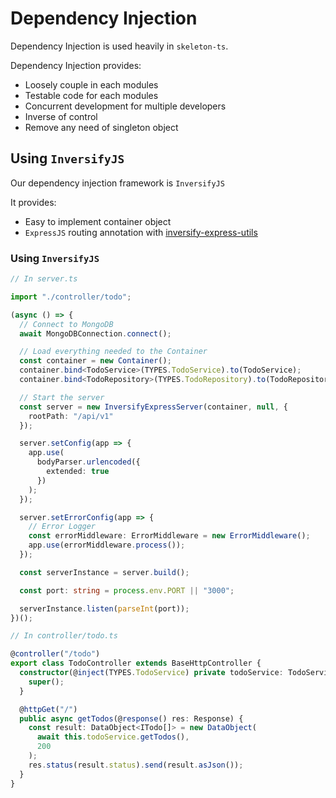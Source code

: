 # Dependency Injection

Dependency Injection is used heavily in `skeleton-ts`.

Dependency Injection provides:

- Loosely couple in each modules
- Testable code for each modules
- Concurrent development for multiple developers
- Inverse of control
- Remove any need of singleton object

## Using `InversifyJS`

Our dependency injection framework is `InversifyJS`

It provides:

- Easy to implement container object
- `ExpressJS` routing annotation with [inversify-express-utils](https://github.com/inversify/inversify-express-utils)

### Using `InversifyJS`

```ts
// In server.ts

import "./controller/todo";

(async () => {
  // Connect to MongoDB
  await MongoDBConnection.connect();

  // Load everything needed to the Container
  const container = new Container();
  container.bind<TodoService>(TYPES.TodoService).to(TodoService);
  container.bind<TodoRepository>(TYPES.TodoRepository).to(TodoRepository);

  // Start the server
  const server = new InversifyExpressServer(container, null, {
    rootPath: "/api/v1"
  });

  server.setConfig(app => {
    app.use(
      bodyParser.urlencoded({
        extended: true
      })
    );
  });

  server.setErrorConfig(app => {
    // Error Logger
    const errorMiddleware: ErrorMiddleware = new ErrorMiddleware();
    app.use(errorMiddleware.process());
  });

  const serverInstance = server.build();

  const port: string = process.env.PORT || "3000";

  serverInstance.listen(parseInt(port));
})();
```

```ts
// In controller/todo.ts

@controller("/todo")
export class TodoController extends BaseHttpController {
  constructor(@inject(TYPES.TodoService) private todoService: TodoService) {
    super();
  }

  @httpGet("/")
  public async getTodos(@response() res: Response) {
    const result: DataObject<ITodo[]> = new DataObject(
      await this.todoService.getTodos(),
      200
    );
    res.status(result.status).send(result.asJson());
  }
}
```
